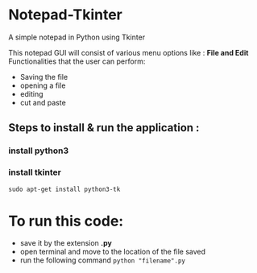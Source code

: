 # Notepad-Tkinter
A simple notepad in Python using Tkinter

This notepad GUI will consist of various menu options like :
**File and Edit** 
Functionalities that the user can perform: 
- Saving the file
- opening a file
- editing
- cut and paste

## Steps to install & run the application : 
### install python3
### install tkinter
  ` sudo apt-get install python3-tk `
  
# To run this code: 
- save it by the extension **.py**
- open terminal and move to the location of the file saved
- run the following command
  `python "filename".py`    
